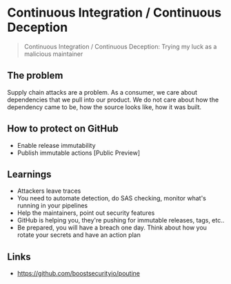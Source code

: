 # Continuous Integration / Continuous Deception

> Continuous Integration / Continuous Deception: Trying my luck as a malicious maintainer

## The problem

Supply chain attacks are a problem. As a consumer, we care about dependencies that we pull into our product.
We do not care about how the dependency came to be, how the source looks like, how it was built.

## How to protect on GitHub

- Enable release immutability
- Publish immutable actions [Public Preview]

## Learnings

- Attackers leave traces
- You need to automate detection, do SAS checking, monitor what's running in your pipelines
- Help the maintainers, point out security features
- GitHub is helping you, they're pushing for immutable releases, tags, etc..
- Be prepared, you will have a breach one day. Think about how you rotate your secrets and have an action plan

## Links

- <https://github.com/boostsecurityio/poutine>
